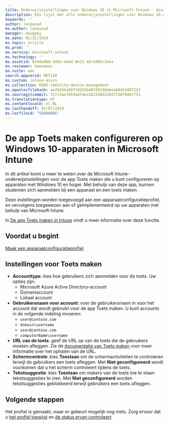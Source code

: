 ```yaml
---
title: Onderwijsinstellingen voor Windows 10 in Microsoft Intune - Azure | Microsoft Docs
description: Een lijst met alle onderwijsinstellingen voor Windows 10-apparaten weergeven. Gebruik deze instellingen in een apparaatconfiguratieprofiel met de app Toets maken, kies hoe gebruikers of studenten zich aanmelden, controleer het scherm tijdens de toets, en meer in Intune.
keywords: ''
author: lenewsad
ms.author: lanewsad
manager: dougeby
ms.date: 01/22/2019
ms.topic: article
ms.prod: ''
ms.service: microsoft-intune
ms.technology: ''
ms.assetid: 6f4de4bd-3dde-4a8d-8e22-46c5d06c3eea
ms.reviewer: heenamac
ms.suite: ems
search.appverid: MET150
ms.custom: intune-azure
ms.collection: M365-identity-device-management
ms.openlocfilehash: ae26d35a50ffd2b5b40f262ddebeab8d53d87223
ms.sourcegitcommit: 727c3ae7659ad79ea162250d234d7730f840c731
ms.translationtype: HT
ms.contentlocale: nl-NL
ms.lasthandoff: 02/07/2019
ms.locfileid: "55846686"
---
```

# <a name="configure-the-take-a-test-app-on-windows-10-devices-using-intune"></a>De app Toets maken configureren op Windows 10-apparaten in Microsoft Intune

In dit artikel komt u meer te weten over de Microsoft Intune-onderwijsinstellingen voor de app Toets maken die u kunt configureren op apparaten met Windows 10 en hoger. Met behulp van deze app, kunnen studenten zich aanmelden bij een apparaat en een toets maken.

Deze instellingen worden toegevoegd aan een apparaatconfiguratieprofiel, en vervolgens toegewezen aan of geïmplementeerd op uw apparaten met behulp van Microsoft Intune.

In [De app Toets maken in Intune](education-settings-configure.md) vindt u meer informatie over deze functie.

## <a name="before-you-begin"></a>Voordat u begint

[Maak een apparaatconfiguratieprofiel](education-settings-configure.md#create-a-device-profile).

## <a name="take-a-test-settings"></a>Instellingen voor Toets maken

- **Accounttype**: kies hoe gebruikers zich aanmelden voor de toets. Uw opties zijn:
  - Microsoft Azure Active Directory-account
  - Domeinaccount
  - Lokaal account
- **Gebruikersnaam voor account**: voer de gebruikersnaam in voor het account dat wordt gebruikt voor de app Toets maken. U kunt accounts in de volgende indeling invoeren:
  - `user@contoso.com`
  - `domain\username`
  - `user@contoso.com`
  - `computerName\username`
- **URL van de toets**: geef de URL op van de toets die de gebruikers moeten afleggen. Zie de [documentatie van Toets maken](https://docs.microsoft.com/education/windows/take-tests-in-windows-10) voor meer informatie over het ophalen van de URL.
- **Schermcontrole**: kies **Toestaan** om de schermactiviteiten te controleren terwijl de gebruikers een toets afleggen. Met **Niet geconfigureerd** wordt voorkomen dat u het scherm controleert tijdens de toets.
- **Tekstsuggestie**: kies **Toestaan** om makers van de toets toe te staan tekstsuggesties te zien. Met **Niet geconfigureerd** worden tekstsuggesties geblokkeerd terwijl gebruikers een toets afleggen.

## <a name="next-steps"></a>Volgende stappen

Het profiel is gemaakt, maar er gebeurt mogelijk nog niets. Zorg ervoor dat u [het profiel toewijst](device-profile-assign.md) en [de status ervan controleert](device-profile-monitor.md).
